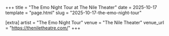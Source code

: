 +++
title = "The Emo Night Tour at The Nile Theater"
date = 2025-10-17
template = "page.html"
slug = "2025-10-17-the-emo-night-tour"

[extra]
artist = "The Emo Night Tour"
venue = "The Nile Theater"
venue_url = "https://theniletheatre.com/"
+++
